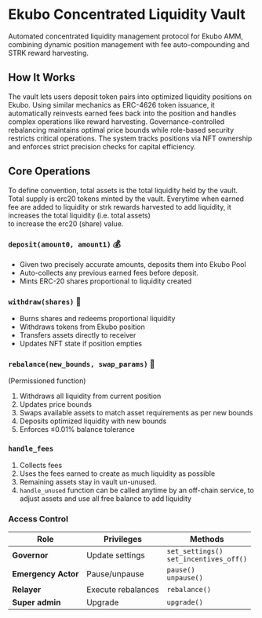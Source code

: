 # Ekubo Concentrated Liquidity Vault

Automated concentrated liquidity management protocol for Ekubo AMM, combining dynamic position management with fee auto-compounding and STRK reward harvesting.

## How It Works
The vault lets users deposit token pairs into optimized liquidity positions on Ekubo. Using similar mechanics as ERC-4626 token issuance, it automatically reinvests earned fees back into the position and handles complex operations like reward harvesting. Governance-controlled rebalancing maintains optimal price bounds while role-based security restricts critical operations. The system tracks positions via NFT ownership and enforces strict precision checks for capital efficiency.

## Core Operations
To define convention, total assets is the total liquidity held by the vault. Total supply is erc20 tokens minted by the vault.
Everytime when earned fee are added to liquidity or strk rewards harvested to add liquidity, it increases the total liquidity (i.e. total assets)  
to increase the erc20 (share) value.

### `deposit(amount0, amount1)` 💰
- Given two precisely accurate amounts, deposits them into Ekubo Pool
- Auto-collects any previous earned fees before deposit. 
- Mints ERC-20 shares proportional to liquidity created

### `withdraw(shares)` 🏧
- Burns shares and redeems proportional liquidity
- Withdraws tokens from Ekubo position
- Transfers assets directly to receiver
- Updates NFT state if position empties

### `rebalance(new_bounds, swap_params)` 🔄  
(Permissioned function)  
1. Withdraws all liquidity from current position
2. Updates price bounds 
3. Swaps available assets to match asset requirements as per new bounds
4. Deposits optimized liquidity with new bounds
5. Enforces ≤0.01% balance tolerance

### `handle_fees`
1. Collects fees
2. Uses the fees earned to create as much liquidity as possible
3. Remaining assets stay in vault un-unused.
4. `handle_unused` function can be called anytime by an off-chain service, to adjust assets and use all free balance to add liquidity


### Access Control
| Role         | Privileges                          | Methods                   |
|--------------|-------------------------------------|--------------------------|
| **Governor** | Update settings | `set_settings()`<br>`set_incentives_off()` |
| **Emergency Actor** | Pause/unpause | `pause()`<br>`unpause()` |
| **Relayer**  | Execute rebalances                  | `rebalance()`            |
| **Super admin**  | Upgrade                  | `upgrade()`            |
